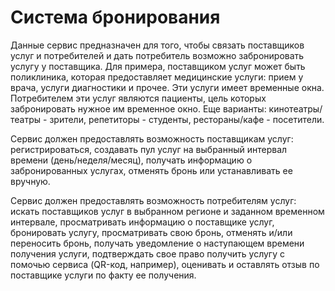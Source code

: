 # Система бронирования

Данные сервис предназначен для того, чтобы связать поставщиков услуг и потребителей и дать потребитель возможно забронировать услугу у поставщика.
Для примера, поставщиком услуг может быть поликлиника, которая предоставляет медицинские услуги: прием у врача, услуги диагностики и прочее. Эти услуги имеет временные окна. Потребителем эти услуг являются пациенты, цель которых забронировать нужное им временное окно. 
Еще варианты: кинотеатры/театры - зрители, репетиторы - студенты, рестораны/кафе - посетители.

Сервис должен предоставлять возможность поставщикам услуг: регистрироваться, создавать пул услуг на выбранный интервал времени (день/неделя/месяц), получать информацию о забронированных услугах, отменять бронь или устанавливать ее вручную.

Сервис должен предоставлять возможность потребителям услуг: искать поставщиков услуг в выбранном регионе и заданном временном интервале, просматривать информацию о поставщике услуг, бронировать услугу, просматривать свою бронь, отменять и/или переносить бронь, получать уведомление о наступающем времени получения услуги, подтверждать свое право получить услугу с помочью сервиса (QR-код, например), оценивать и оставлять отзыв по поставщике услуги по факту ее получения.

